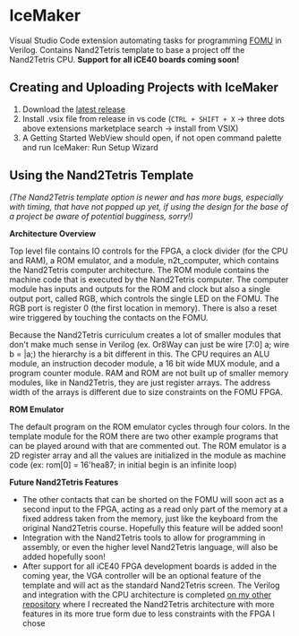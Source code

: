 # IceMaker


Visual Studio Code extension automating tasks for programming [FOMU](https://tomu.im/fomu.html) in Verilog. Contains Nand2Tetris template to base a project off the Nand2Tetris CPU. **Support for all iCE40 boards coming soon!**


## Creating and Uploading Projects with IceMaker
1. Download the [latest release](https://github.com/conorm110/IceMaker/releases)
2. Install .vsix file from release in vs code (`CTRL + SHIFT + X` -> three dots above extensions marketplace search -> install from VSIX)
3. A Getting Started WebView should open, if not open command palette and run IceMaker: Run Setup Wizard


## Using the Nand2Tetris Template


*(The Nand2Tetris template option is newer and has more bugs, especially with timing, that have not popped up yet, if using the design for the base of a project be aware of potential bugginess, sorry!)*


**Architecture Overview**


Top level file contains IO controls for the FPGA, a clock divider (for the CPU and RAM), a ROM emulator, and a module, n2t_computer, which contains the Nand2Tetris computer architecture. The ROM module contains the machine code that is executed by the Nand2Tetris computer. The computer module has inputs and outputs for the ROM and clock but also a single output port, called RGB, which controls the single LED on the FOMU. The RGB port is register 0 (the first location in memory). There is also a reset wire triggered by touching the contacts on the FOMU.


Because the Nand2Tetris curriculum creates a lot of smaller modules that don't make much sense in Verilog (ex. Or8Way can just be wire [7:0] a; wire b = |a;) the hierarchy is a bit different in this. The CPU requires an ALU module, an instruction decoder module, a 16 bit wide MUX module, and a program counter module. RAM and ROM are not built up of smaller memory modules, like in Nand2Tetris, they are just register arrays. The address width of the arrays is different due to size constraints on the FOMU FPGA.


**ROM Emulator**


The default program on the ROM emulator cycles through four colors. In the template module for the ROM there are two other example programs that can be played around with that are commented out. The ROM emulator is a 2D register array and all the values are initialized in the module as machine code (ex: rom[0] = 16'hea87; in initial begin is an infinite loop)


**Future Nand2Tetris Features**
- The other contacts that can be shorted on the FOMU will soon act as a second input to the FPGA, acting as a read only part of the memory at a fixed address taken from the memory, just like the keyboard from the original Nand2Tetris course. Hopefully this feature will be added soon!
- Integration with the Nand2Tetris tools to allow for programming in assembly, or even the higher level Nand2Tetris language, will also be added hopefully soon!
- After support for all iCE40 FPGA development boards is added in the coming year, the VGA controller will be an optional feature of the template and will act as the standard Nand2Tetris screen. The Verilog and integration with the CPU architecture is completed [on my other repository](https://github.com/conorm110/verilog2tetris) where I recreated the Nand2Tetris architecture with more features in its more true form due to less constraints with the FPGA I chose

